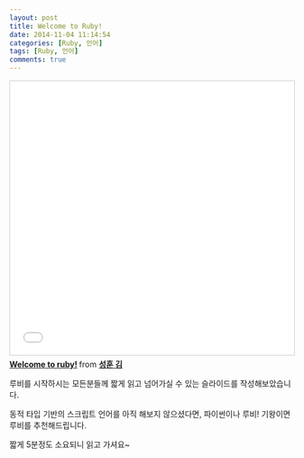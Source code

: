 ```yaml
---
layout: post
title: Welcome to Ruby!
date: 2014-11-04 11:14:54
categories: [Ruby, 언어]
tags: [Ruby, 언어]
comments: true
---
```



<iframe src="//www.slideshare.net/slideshow/embed_code/key/GWqLcCjo8ifU8Y" width="595" height="485" frameborder="0" marginwidth="0" marginheight="0" scrolling="no" style="border:1px solid #CCC; border-width:1px; margin-bottom:5px; max-width: 100%;" allowfullscreen> </iframe> <div style="margin-bottom:5px"> <strong> <a href="//www.slideshare.net/elky84/welcome-to-ruby-41104621" title="Welcome to ruby!" target="_blank">Welcome to ruby!</a> </strong> from <strong><a target="_blank" href="//www.slideshare.net/elky84">성훈 김</a></strong> </div>

루비를 시작하시는 모든분들께 짧게 읽고 넘어가실 수 있는 슬라이드를 작성해보았습니다.

동적 타입 기반의 스크립트 언어를 아직 해보지 않으셨다면, 파이썬이나 루비! 기왕이면 루비를 추천해드립니다.

짧게 5분정도 소요되니 읽고 가셔요~
